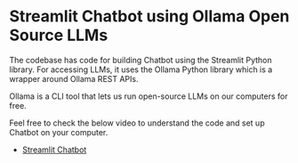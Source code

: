 # Streamlit Chatbot using Ollama Open Source LLMs

The codebase has code for building Chatbot using the Streamlit Python library. For accessing LLMs, it uses the Ollama Python library which is a wrapper around Ollama REST APIs.

Ollama is a CLI tool that lets us run open-source LLMs on our computers for free.

Feel free to check the below video to understand the code and set up Chatbot on your computer.

* [Streamlit Chatbot](https://www.youtube.com/watch?v=gC5PxV-pfBU)
